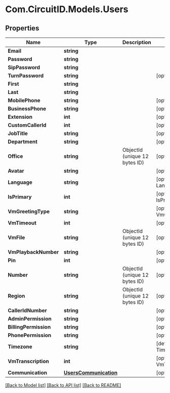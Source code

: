 
# Com.CircuitID.Models.Users

## Properties

Name | Type | Description | Notes
------------ | ------------- | ------------- | -------------
**Email** | **string** |  | 
**Password** | **string** |  | 
**SipPassword** | **string** |  | 
**TurnPassword** | **string** |  | [optional] 
**First** | **string** |  | 
**Last** | **string** |  | 
**MobilePhone** | **string** |  | [optional] 
**BusinessPhone** | **string** |  | [optional] 
**Extension** | **int** |  | [optional] 
**CustomCallerId** | **int** |  | [optional] 
**JobTitle** | **string** |  | [optional] 
**Department** | **string** |  | [optional] 
**Office** | **string** | ObjectId (unique 12 bytes ID) | [optional] 
**Avatar** | **string** |  | [optional] 
**Language** | **string** |  | [optional] [default to LanguageEnum.En]
**IsPrimary** | **int** |  | [optional] [default to IsPrimaryEnum.NUMBER_0]
**VmGreetingType** | **string** |  | [optional] [default to VmGreetingTypeEnum.Default]
**VmTimeout** | **int** |  | [optional] [default to 20]
**VmFile** | **string** | ObjectId (unique 12 bytes ID) | [optional] 
**VmPlaybackNumber** | **string** |  | [optional] 
**Pin** | **int** |  | [optional] [default to 1234]
**Number** | **string** | ObjectId (unique 12 bytes ID) | [optional] 
**Region** | **string** | ObjectId (unique 12 bytes ID) | [optional] 
**CallerIdNumber** | **string** |  | [optional] 
**AdminPermission** | **string** |  | [optional] 
**BillingPermission** | **string** |  | [optional] 
**PhonePermission** | **string** |  | [optional] 
**Timezone** | **string** |  | [default to TimezoneEnum.AmericaNewYork]
**VmTranscription** | **int** |  | [optional] [default to VmTranscriptionEnum.NUMBER_0]
**Communication** | [**UsersCommunication**](UsersCommunication.md) |  | [optional] 

[[Back to Model list]](../README.md#documentation-for-models)
[[Back to API list]](../README.md#documentation-for-api-endpoints)
[[Back to README]](../README.md)

